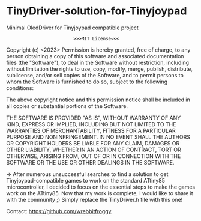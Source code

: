 # TinyDriver-solution-for-Tinyjoypad
Minimal OledDriver for Tinyjoypad compatible project

                             >>>MIT License<<<
Copyright (c) <2023> <Wrebbitfroggy>
Permission is hereby granted, free of charge, to any person obtaining a copy
of this software and associated documentation files (the "Software"), to deal
in the Software without restriction, including without limitation the rights
to use, copy, modify, merge, publish, distribute, sublicense, and/or sell
copies of the Software, and to permit persons to whom the Software is
furnished to do so, subject to the following conditions:

The above copyright notice and this permission notice shall be included in
all copies or substantial portions of the Software.

THE SOFTWARE IS PROVIDED "AS IS", WITHOUT WARRANTY OF ANY KIND, EXPRESS OR
IMPLIED, INCLUDING BUT NOT LIMITED TO THE WARRANTIES OF MERCHANTABILITY,
FITNESS FOR A PARTICULAR PURPOSE AND NONINFRINGEMENT. IN NO EVENT SHALL THE
AUTHORS OR COPYRIGHT HOLDERS BE LIABLE FOR ANY CLAIM, DAMAGES OR OTHER
LIABILITY, WHETHER IN AN ACTION OF CONTRACT, TORT OR OTHERWISE, ARISING FROM,
OUT OF OR IN CONNECTION WITH THE SOFTWARE OR THE USE OR OTHER DEALINGS IN
THE SOFTWARE.

-> After numerous unsuccessful searches to find a solution to get Tinyjoypad-compatible
 games to work on the standard ATtiny85 microcontroller, I decided to focus on the
 essential steps to make the games work on the ATtiny85. Now that my work is complete,
 I would like to share it with the community ;) Simply replace the TinyDriver.h file with this one!

Contact: https://github.com/wrebbitfroggy
